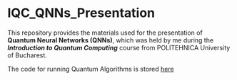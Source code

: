 # IQC_QNNs_Presentation
This repository provides the materials used for the presentation of **Quantum Neural Networks (QNNs)**, which was held by me during the **_Introduction to Quantum Computing_** course from POLITEHNICA University of Bucharest.

The code for running Quantum Algorithms is stored [here](https://github.com/CatalinACS/IQC-Lab)
